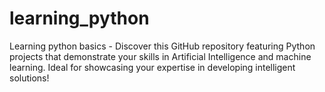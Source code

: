 # learning_python
Learning python basics - Discover this GitHub repository featuring Python projects that demonstrate your skills in Artificial Intelligence and machine learning. Ideal for showcasing your expertise in developing intelligent solutions!
